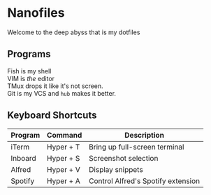 # Nanofiles
Welcome to the deep abyss that is my dotfiles

## Programs
Fish is my shell  
VIM is _the_ editor  
TMux drops it like it's not screen.  
Git is my VCS and `hub` makes it better.  


## Keyboard Shortcuts
Program       | Command   | Description
------------- | --------- | -----------
iTerm         | Hyper + T | Bring up full-screen terminal
Inboard       | Hyper + S | Screenshot selection
Alfred        | Hyper + V | Display snippets
Spotify       | Hyper + A | Control Alfred's Spotify extension

